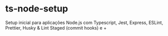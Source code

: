 # ts-node-setup

Setup inicial para aplicações Node.js com Typescript, Jest, Express, ESLint, Prettier, Husky &amp; Lint Staged (commit hooks) e +
